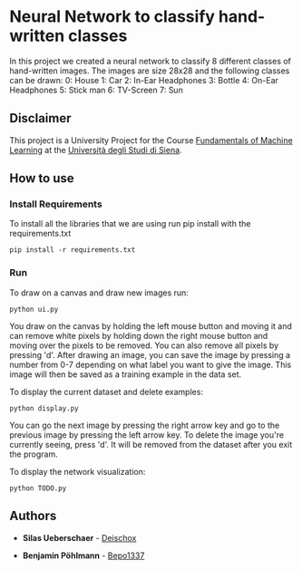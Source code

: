# Neural Network to classify hand-written classes

In this project we created a neural network to classify 8 different classes of hand-written images.
The images are size 28x28 and the following classes can be drawn:
0: House
1: Car
2: In-Ear Headphones
3: Bottle
4: On-Ear Headphones
5: Stick man
6: TV-Screen
7: Sun 

## Disclaimer 
This project is a University Project for the Course [Fundamentals of Machine Learning](https://en.unisi.it/ugov/degreecourse/480728) at the [Università degli Studi di Siena](https://www.unisi.it).

## How to use
### Install Requirements
To install all the libraries that we are using run pip install with the requirements.txt

```
pip install -r requirements.txt
```
### Run
To draw on a canvas and draw new images run:
```
python ui.py
```
You draw on the canvas by holding the left mouse button and moving it and can remove white pixels by holding down the right mouse button and moving over the pixels to be removed.
You can also remove all pixels by pressing 'd'.
After drawing an image, you can save the image by pressing a number from 0-7 depending on what label you want to give the image.
This image will then be saved as a training example in the data set.


To display the current dataset and delete examples:
```
python display.py
```
You can go the next image by pressing the right arrow key and go to the previous image by pressing the left arrow key.
To delete the image you're currently seeing, press 'd'. It will be removed from the dataset after you exit the program.

To display the network visualization:
```
python TODO.py
```



## Authors

* **Silas Ueberschaer** - [Deischox](https://github.com/Deischox)

* **Benjamin Pöhlmann** - [Bepo1337](https://github.com/Bepo1337)

